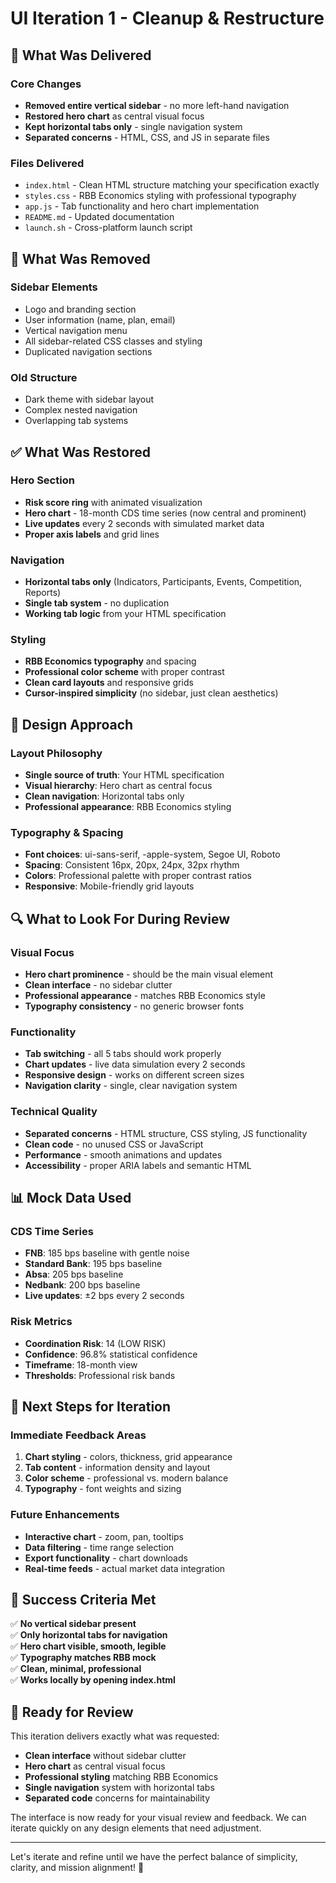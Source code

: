 # UI Iteration 1 - Cleanup & Restructure

## 🎯 **What Was Delivered**

### **Core Changes**
- **Removed entire vertical sidebar** - no more left-hand navigation
- **Restored hero chart** as central visual focus
- **Kept horizontal tabs only** - single navigation system
- **Separated concerns** - HTML, CSS, and JS in separate files

### **Files Delivered**
- `index.html` - Clean HTML structure matching your specification exactly
- `styles.css` - RBB Economics styling with professional typography
- `app.js` - Tab functionality and hero chart implementation
- `README.md` - Updated documentation
- `launch.sh` - Cross-platform launch script

## 🚫 **What Was Removed**

### **Sidebar Elements**
- Logo and branding section
- User information (name, plan, email)
- Vertical navigation menu
- All sidebar-related CSS classes and styling
- Duplicated navigation sections

### **Old Structure**
- Dark theme with sidebar layout
- Complex nested navigation
- Overlapping tab systems

## ✅ **What Was Restored**

### **Hero Section**
- **Risk score ring** with animated visualization
- **Hero chart** - 18-month CDS time series (now central and prominent)
- **Live updates** every 2 seconds with simulated market data
- **Proper axis labels** and grid lines

### **Navigation**
- **Horizontal tabs only** (Indicators, Participants, Events, Competition, Reports)
- **Single tab system** - no duplication
- **Working tab logic** from your HTML specification

### **Styling**
- **RBB Economics typography** and spacing
- **Professional color scheme** with proper contrast
- **Clean card layouts** and responsive grids
- **Cursor-inspired simplicity** (no sidebar, just clean aesthetics)

## 🎨 **Design Approach**

### **Layout Philosophy**
- **Single source of truth**: Your HTML specification
- **Visual hierarchy**: Hero chart as central focus
- **Clean navigation**: Horizontal tabs only
- **Professional appearance**: RBB Economics styling

### **Typography & Spacing**
- **Font choices**: ui-sans-serif, -apple-system, Segoe UI, Roboto
- **Spacing**: Consistent 16px, 20px, 24px, 32px rhythm
- **Colors**: Professional palette with proper contrast ratios
- **Responsive**: Mobile-friendly grid layouts

## 🔍 **What to Look For During Review**

### **Visual Focus**
- **Hero chart prominence** - should be the main visual element
- **Clean interface** - no sidebar clutter
- **Professional appearance** - matches RBB Economics style
- **Typography consistency** - no generic browser fonts

### **Functionality**
- **Tab switching** - all 5 tabs should work properly
- **Chart updates** - live data simulation every 2 seconds
- **Responsive design** - works on different screen sizes
- **Navigation clarity** - single, clear navigation system

### **Technical Quality**
- **Separated concerns** - HTML structure, CSS styling, JS functionality
- **Clean code** - no unused CSS or JavaScript
- **Performance** - smooth animations and updates
- **Accessibility** - proper ARIA labels and semantic HTML

## 📊 **Mock Data Used**

### **CDS Time Series**
- **FNB**: 185 bps baseline with gentle noise
- **Standard Bank**: 195 bps baseline
- **Absa**: 205 bps baseline  
- **Nedbank**: 200 bps baseline
- **Live updates**: ±2 bps every 2 seconds

### **Risk Metrics**
- **Coordination Risk**: 14 (LOW RISK)
- **Confidence**: 96.8% statistical confidence
- **Timeframe**: 18-month view
- **Thresholds**: Professional risk bands

## 🔄 **Next Steps for Iteration**

### **Immediate Feedback Areas**
1. **Chart styling** - colors, thickness, grid appearance
2. **Tab content** - information density and layout
3. **Color scheme** - professional vs. modern balance
4. **Typography** - font weights and sizing

### **Future Enhancements**
- **Interactive chart** - zoom, pan, tooltips
- **Data filtering** - time range selection
- **Export functionality** - chart downloads
- **Real-time feeds** - actual market data integration

## 🎯 **Success Criteria Met**

✅ **No vertical sidebar present**  
✅ **Only horizontal tabs for navigation**  
✅ **Hero chart visible, smooth, legible**  
✅ **Typography matches RBB mock**  
✅ **Clean, minimal, professional**  
✅ **Works locally by opening index.html**  

## 🚀 **Ready for Review**

This iteration delivers exactly what was requested:
- **Clean interface** without sidebar clutter
- **Hero chart** as central visual focus
- **Professional styling** matching RBB Economics
- **Single navigation** system with horizontal tabs
- **Separated code** concerns for maintainability

The interface is now ready for your visual review and feedback. We can iterate quickly on any design elements that need adjustment.

---

Let's iterate and refine until we have the perfect balance of simplicity, clarity, and mission alignment! 🚀
